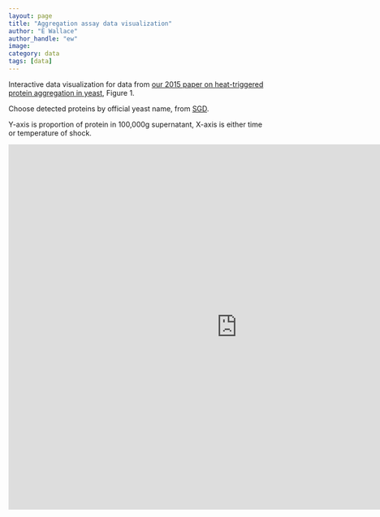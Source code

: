 ```yaml
---
layout: page
title: "Aggregation assay data visualization"
author: "E Wallace"
author_handle: "ew"
image: 
category: data
tags: [data]
---
```


Interactive data visualization for data from [our 2015 paper on heat-triggered protein aggregation in yeast][1], Figure 1.

Choose detected proteins by official yeast name, from [SGD](http://www.yeastgenome.org/).

Y-axis is proportion of protein in 100,000g supernatant, X-axis is either time or temperature of shock. 

<iframe width="900" height="720" src="https://ewjwallace.shinyapps.io/psup_shiny/" frameborder="0"> </iframe>

[1]: /papers/aggregates-of-endogenous-proteins-form-upon-heat-stress